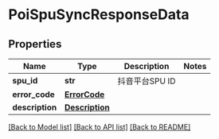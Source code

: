 # PoiSpuSyncResponseData

## Properties
Name | Type | Description | Notes
------------ | ------------- | ------------- | -------------
**spu_id** | **str** | 抖音平台SPU ID | 
**error_code** | [**ErrorCode**](ErrorCode.md) |  | 
**description** | [**Description**](Description.md) |  | 

[[Back to Model list]](../README.md#documentation-for-models) [[Back to API list]](../README.md#documentation-for-api-endpoints) [[Back to README]](../README.md)

